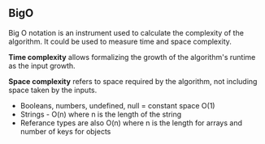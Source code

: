 ## BigO

Big O notation is an instrument used to calculate the complexity of the algorithm.
It could be used to measure time and space complexity.

**Time complexity** allows formalizing the growth of the algorithm's runtime as the input growth. 

**Space complexity** refers to space required by the algorithm, not including space taken by the inputs.
 * Booleans, numbers, undefined, null = constant space O(1)
 * Strings - O(n) where n is the length of the string
 * Referance types are also O(n) where n is the length for arrays and number of keys for objects

